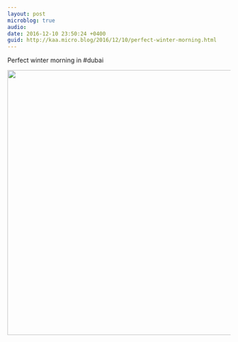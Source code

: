 ```yaml
---
layout: post
microblog: true
audio: 
date: 2016-12-10 23:50:24 +0400
guid: http://kaa.micro.blog/2016/12/10/perfect-winter-morning.html
---
```

Perfect winter morning in #dubai

<img src="https://www.kaa.bz/uploads/2018/2e68e58361.jpg" width="600" height="600" />
